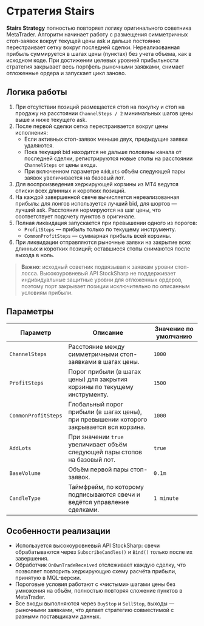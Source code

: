 # Стратегия Stairs

**Stairs Strategy** полностью повторяет логику оригинального советника MetaTrader. Алгоритм начинает работу с размещения симметричных стоп-заявок вокруг текущей цены ask и дальше постоянно перестраивает сетку вокруг последней сделки. Нереализованная прибыль суммируется в шагах цены (пунктах) без учета объема, как в исходном коде. При достижении целевых уровней прибыльности стратегия закрывает весь портфель рыночными заявками, снимает отложенные ордера и запускает цикл заново.

## Логика работы

1. При отсутствии позиций размещается стоп на покупку и стоп на продажу на расстоянии `ChannelSteps / 2` минимальных шагов цены выше и ниже текущего ask.
2. После первой сделки сетка перестраивается вокруг цены исполнения:
   - Если активных стоп-заявок меньше двух, предыдущие заявки удаляются.
   - Пока текущий bid находится не дальше половины канала от последней сделки, регистрируются новые стопы на расстоянии `ChannelSteps` от цены входа.
   - При включенном параметре `AddLots` объём следующей пары заявок увеличивается на базовый лот.
3. Для воспроизведения хеджирующей корзины из MT4 ведутся списки всех длинных и коротких позиций.
4. На каждой завершенной свече вычисляется нереализованная прибыль: для лонгов используется лучший bid, для шортов — лучший ask. Расстояния нормируются на шаг цены, что соответствует подсчету пунктов в оригинале.
5. Полная ликвидация запускается при превышении одного из порогов:
   - `ProfitSteps` — прибыль только по текущему инструменту.
   - `CommonProfitSteps` — суммарная прибыль всей корзины.
6. При ликвидации отправляются рыночные заявки на закрытие всех длинных и коротких позиций; оставшиеся стопы снимаются после выхода в ноль.

> **Важно**: исходный советник подвязывал к заявкам уровни стоп-лосса. Высокоуровневый API StockSharp не поддерживает индивидуальные защитные уровни для отложенных ордеров, поэтому порт закрывает позиции исключительно по описанным условиям прибыли.

## Параметры

| Параметр | Описание | Значение по умолчанию |
|----------|----------|-----------------------|
| `ChannelSteps` | Расстояние между симметричными стоп-заявками в шагах цены. | `1000` |
| `ProfitSteps` | Порог прибыли (в шагах цены) для закрытия корзины по текущему инструменту. | `1500` |
| `CommonProfitSteps` | Глобальный порог прибыли (в шагах цены), при превышении которого закрывается вся корзина. | `1000` |
| `AddLots` | При значении `true` увеличивает объём следующей пары стопов на базовый лот. | `true` |
| `BaseVolume` | Объём первой пары стоп-заявок. | `0.1m` |
| `CandleType` | Таймфрейм, по которому подписываются свечи и ведётся управление сделками. | `1 minute` |

## Особенности реализации

- Используется высокоуровневый API StockSharp: свечи обрабатываются через `SubscribeCandles()` и `Bind()` только после их завершения.
- Обработчик `OnOwnTradeReceived` отслеживает каждую сделку, что позволяет повторить хеджирующую схему расчёта прибыли, принятую в MQL-версии.
- Пороговые условия работают с «чистыми» шагами цены без умножения на объём, полностью повторяя сложение пунктов в MetaTrader.
- Все входы выполняются через `BuyStop` и `SellStop`, выходы — рыночными заявками, что делает стратегию совместимой с разными поставщиками данных.
